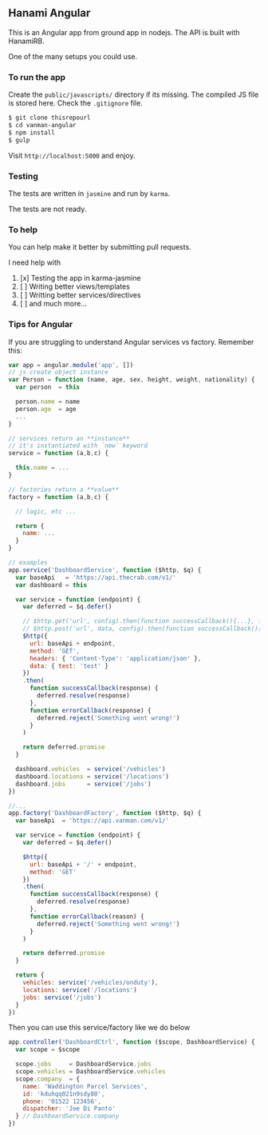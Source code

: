 ## Hanami Angular
This is an Angular app from ground app in nodejs. The API is built with HanamiRB.

One of the many setups you could use.

### To run the app
Create the `public/javascripts/` directory if its missing. The compiled JS file is stored here. Check the `.gitignore` file.

```sh
$ git clone thisrepourl
$ cd vanman-angular
$ npm install
$ gulp
```

Visit `http://localhost:5000` and enjoy.

### Testing
The tests are written in `jasmine` and run by `karma`.

The tests are not ready.

### To help
You can help make it better by submitting pull requests.

I need help with

1. [x] Testing the app in karma-jasmine
1. [ ] Writing better views/templates
1. [ ] Writting better services/directives
1. [ ] and much more...

### Tips for Angular
If you are struggling to understand Angular services vs factory. Remember this:
```js
var app = angular.module('app', [])
// js create object instance
var Person = function (name, age, sex, height, weight, nationality) {
  var person  = this

  person.name = name
  person.age  = age
  ...
}

// services return an **instance**
// it's instantiated with `new` keyword
service = function (a,b,c) {

  this.name = ...   
}

// factories return a **value**
factory = function (a,b,c) {

  // logic, etc ...

  return {
    name: ...
  }
}

// examples
app.service('DashboardService', function ($http, $q) {
  var baseApi   = 'https://api.thecrab.com/v1/'
  var dashboard = this

  var service = function (endpoint) {
    var deferred = $q.defer()

    // $http.get('url', config).then(function successCallback(){...}, function errorCallback(){...})
    // $http.post('url', data, config).then(function successCallback(){...}, function errorCallback(){...})
    $http({
      url: baseApi + endpoint,
      method: 'GET',
      headers: { 'Content-Type': 'application/json' },
      data: { test: 'test' }
    })
    .then(
      function successCallback(response) {
        deferred.resolve(response)
      },
      function errorCallback(response) {
        deferred.reject('Something went wrong!')
      }
    )

    return deferred.promise
  }

  dashboard.vehicles  = service('/vehicles')
  dashboard.locations = service('/locations')
  dashboard.jobs      = service('/jobs')
})

//...
app.factory('DashboardFactory', function ($http, $q) {
  var baseApi  = 'https://api.vanman.com/v1/'

  var service = function (endpoint) {
    var deferred = $q.defer()

    $http({
      url: baseApi + '/' + endpoint,
      method: 'GET'
    })
    .then(
      function successCallback(response) {
        deferred.resolve(response)
      },
      function errorCallback(reason) {
        deferred.reject('Something went wrong!')
      }
    )

    return deferred.promise
  }

  return {
    vehicles: service('/vehicles/onduty'),
    locations: service('/locations')
    jobs: service('/jobs')
  }
})

```
Then you can use this service/factory like we do below

```js
app.controller('DashboardCtrl', function ($scope, DashboardService) {
  var scope = $scope

  scope.jobs     = DashboardService.jobs
  scope.vehicles = DashboardService.vehicles
  scope.company  = {
    name: 'Waddington Parcel Services',
    id: 'kduhqq021n9sdy80',
    phone: '01522 123456',
    dispatcher: 'Joe Di Panto'
  } // DashboardService.company
})

```
